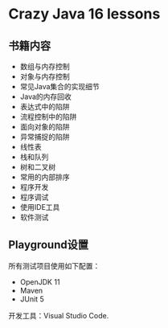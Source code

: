 # Crazy Java 16 lessons

## 书籍内容   
- 数组与内存控制
- 对象与内存控制
- 常见Java集合的实现细节
- Java的内存回收
- 表达式中的陷阱
- 流程控制中的陷阱
- 面向对象的陷阱
- 异常捕捉的陷阱
- 线性表
- 栈和队列
- 树和二叉树
- 常用的内部排序
- 程序开发
- 程序调试
- 使用IDE工具
- 软件测试


## Playground设置

所有测试项目使用如下配置：
- OpenJDK 11
- Maven
- JUnit 5

开发工具：Visual Studio Code.
